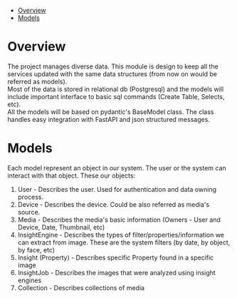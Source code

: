 - [Overview](#overview)
- [Models](#models)


# Overview

The project manages diverse data. This module is design to keep all the services updated with the same data structures (from now on would be referred as models).  
Most of the data is stored in relational db (Postgresql) and the models will include important interface to basic sql commands (Create Table, Selects, etc).  
All the models will be based on pydantic's BaseModel class. The class handles easy integration with FastAPI and json structured messages.

# Models
Each model represent an object in our system. The user or the system can interact with that object. These our objects:
1. User - Describes the user. Used for authentication and data owning process.
2. Device - Describes the device. Could be also referred as media's source.
3. Media - Describes the media's basic information (Owners - User and Device, Date, Thumbnail, etc)
4. InsightEngine - Describes the types of filter/properties/information we can extract from image. These are the system filters (by date, by object, by face, etc)
5. Insight (Property) - Describes specific Property found in a specific image
6. InsightJob - Describes the images that were analyzed using insight engines
7. Collection - Describes collections of media
